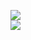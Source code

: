 [![](https://img.shields.io/badge/Made%20With-Github%20Spray-lightgrey.svg?style=for-the-badge&logo=github)](https://github.com/Annihil/github-spray#19648)  
[![](https://i.imgur.com/2DrTn0Z.gif)](https://github.com/Annihil/github-spray)